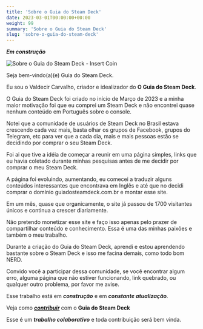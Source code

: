 ```yaml
---
title: 'Sobre o Guia do Steam Deck'
date: 2023-03-01T00:00:00+00:00
weight: 99
summary: 'Sobre o Guia do Steam Deck'
slug: 'sobre-o-guia-do-steam-deck'
---
```


**_Em construção_**

![Sobre o Guia do Steam Deck - Insert Coin](/images/insert-coin.png)


Seja bem-vindo(a)(e) Guia do Steam Deck. 

Eu sou o Valdecir Carvalho, criador e idealizador do **O Guia do Steam Deck**. 

O Guia do Steam Deck foi criado no início de Março de 2023 e a minha maior motivação foi que eu comprei um Steam Deck e não encontrei quase nenhum conteúdo em Português sobre o console. 

Notei que a comunidade de usuários de Steam Deck no Brasil estava crescendo cada vez mais, basta olhar os grupos de Facebook, grupos do Telegram, etc para ver que a cada dia, mais e mais pessoas estão se decidindo por comprar o seu Steam Deck.

Foi ai que tive a idéia de começar a reunir em uma página simples, links que eu havia coletado durante minhas pesquisas antes de me decidir por comprar o meu Steam Deck. 

A página foi evoluindo, aumentando, eu comecei a traduzir alguns conteúdos interessantes que encontrava em Inglês e até que no decidi comprar o domínio guiadosteamdeck.com.br e montar esse site.

Em um mês, quase que organicamente, o site já passou de 1700 visitantes únicos e continua a crescer diariamente.

Não pretendo monetizar esse site e faço isso apenas pelo prazer de compartilhar conteúdo e conhecimento. Essa é uma das minhas paixões e também o meu trabalho.

Durante a criação do Guia do Steam Deck, aprendi e estou aprendendo bastante sobre o Steam Deck e isso me facina demais, como todo bom NERD.

Convido você a participar dessa comunidade, se você encontrar algum erro, alguma página que não estiver funcionando, link quebrado, ou qualquer outro problema, por favor me avise.

Esse trabalho está em _**construção**_ e em _**constante atualização**_. 

Veja como [**_contribuir_**](/guia/como-contribuir-com-o-guia-do-steam-deck) com o **Guia do Steam Deck** 

Esse é um _**trabalho colaborativo**_ e toda contribuição será bem vinda.





